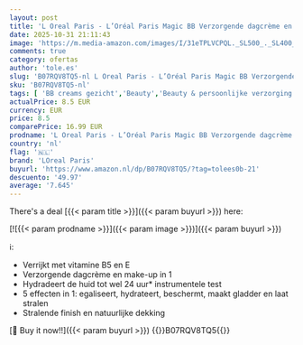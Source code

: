 ```yaml
---
layout: post
title: 'L Oreal Paris - L’Oréal Paris Magic BB Verzorgende dagcrème en make-up in 1-24H hydration BB Cream – Medium Light - 30ml'
date: 2025-10-31 21:11:43
image: 'https://m.media-amazon.com/images/I/31eTPLVCPQL._SL500_._SL400_.jpg'
comments: true
category: ofertas
author: 'tole.es'
slug: 'B07RQV8TQ5-nl L Oreal Paris - L’Oréal Paris Magic BB Verzorgende...'
sku: 'B07RQV8TQ5-nl'
tags: [ 'BB creams gezicht','Beauty','Beauty & persoonlijke verzorging','Gezichtsmake-up','Make-up','loreal paris','🇳🇱', ]
actualPrice: 8.5 EUR
currency: EUR
price: 8.5
comparePrice: 16.99 EUR
prodname: 'L Oreal Paris - L’Oréal Paris Magic BB Verzorgende dagcrème en make-up in 1-24H hydration BB Cream – Medium Light - 30ml'
country: 'nl'
flag: '🇳🇱'
brand: 'LOreal Paris'
buyurl: 'https://www.amazon.nl/dp/B07RQV8TQ5/?tag=tolees0b-21'
descuento: '49.97'
average: '7.645'
---
```


There's a deal [{{< param title >}}]({{< param buyurl >}})  here:

[![{{< param prodname >}}]({{< param image >}})]({{< param buyurl >}})

ℹ️:

- Verrijkt met vitamine B5 en E
- Verzorgende dagcrème en make-up in 1
- Hydradeert de huid tot wel 24 uur* instrumentele test
- 5 effecten in 1: egaliseert, hydrateert, beschermt, maakt gladder en laat stralen
- Stralende finish en natuurlijke dekking

[🛒 Buy it now!!]({{< param buyurl >}})
{{<world>}}B07RQV8TQ5{{</world>}}
